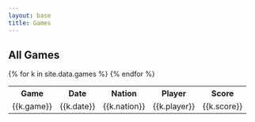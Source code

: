 ```yaml
---
layout: base
title: Games
---
```

## All Games

<table>
	<tr>
		<th>Game</th>
		<th>Date</th>
		<th>Nation</th>
        <th>Player</th>
        <th>Score</th>
	</tr>
	{% for k in site.data.games %}
	<tr>
		<td>{{k.game}}</td>
		<td>{{k.date}}</td>
		<td>{{k.nation}}</td>
        <td>{{k.player}}</td>
        <td>{{k.score}}</td>
	</tr>
	{% endfor %}
</table>